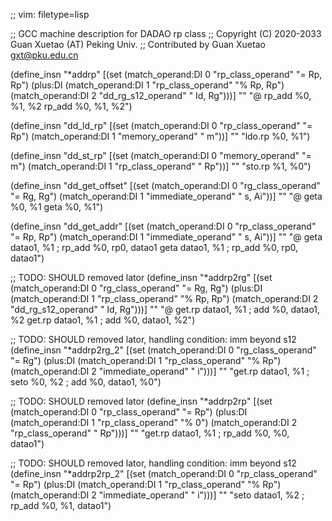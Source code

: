 ;; vim: filetype=lisp

;; GCC machine description for DADAO rp class
;; Copyright (C) 2020-2033 Guan Xuetao (AT) Peking Univ.
;; Contributed by Guan Xuetao <gxt@pku.edu.cn>

(define_insn "*addrp"
  [(set      (match_operand:DI 0 "rp_class_operand"  "= Rp, Rp")
    (plus:DI (match_operand:DI 1 "rp_class_operand"  "% Rp, Rp")
             (match_operand:DI 2 "dd_rg_s12_operand" "  Id, Rg")))]
	""
	"@
	rp_add	%0, %1, %2
	rp_add	%0, %1, %2")

(define_insn "dd_ld_rp"
  [(set (match_operand:DI 0 "rp_class_operand" "= Rp")
        (match_operand:DI 1 "memory_operand"   "   m"))]
	""
	"ldo.rp	%0, %1")

(define_insn "dd_st_rp"
  [(set (match_operand:DI 0 "memory_operand"   "=  m")
        (match_operand:DI 1 "rp_class_operand" "  Rp"))]
	""
	"sto.rp	%1, %0")

(define_insn "dd_get_offset"
  [(set (match_operand:DI 0 "rg_class_operand"  "= Rg, Rg")
        (match_operand:DI 1 "immediate_operand" "   s, Ai"))]
	""
	"@
	geta	%0, %1
	geta	%0, %1")

(define_insn "dd_get_addr"
  [(set (match_operand:DI 0 "rp_class_operand"  "= Rp, Rp")
        (match_operand:DI 1 "immediate_operand" "   s, Ai"))]
	""
	"@
	geta	datao1, %1	\;	rp_add	%0, rp0, datao1
	geta	datao1, %1	\;	rp_add	%0, rp0, datao1")

;; TODO: SHOULD removed lator
(define_insn "*addrp2rg"
  [(set      (match_operand:DI 0 "rg_class_operand"  "= Rg, Rg")
    (plus:DI (match_operand:DI 1 "rp_class_operand"  "% Rp, Rp")
             (match_operand:DI 2 "dd_rg_s12_operand" "  Id, Rg")))]
	""
	"@
	get.rp	datao1, %1	\;	add	%0, datao1, %2
	get.rp	datao1, %1	\;	add	%0, datao1, %2")

;; TODO: SHOULD removed lator, handling condition: imm beyond s12
(define_insn "*addrp2rg_2"
  [(set      (match_operand:DI 0 "rg_class_operand"  "= Rg")
    (plus:DI (match_operand:DI 1 "rp_class_operand"  "% Rp")
             (match_operand:DI 2 "immediate_operand" "   i")))]
	""
	"get.rp	datao1, %1	\;	seto	%0, %2	\;	add	%0, datao1, %0")

;; TODO: SHOULD removed lator
(define_insn "*addrp2rp"
  [(set      (match_operand:DI 0 "rp_class_operand" "= Rp")
    (plus:DI (match_operand:DI 1 "rp_class_operand" "%  0")
             (match_operand:DI 2 "rp_class_operand" "  Rp")))]
	""
	"get.rp	datao1, %1	\;	rp_add	%0, %0, datao1")

;; TODO: SHOULD removed lator, handling condition: imm beyond s12
(define_insn "*addrp2rp_2"
  [(set      (match_operand:DI 0 "rp_class_operand"  "= Rp")
    (plus:DI (match_operand:DI 1 "rp_class_operand"  "% Rp")
             (match_operand:DI 2 "immediate_operand" "   i")))]
	""
	"seto	datao1, %2	\;	rp_add	%0, %1, datao1")
